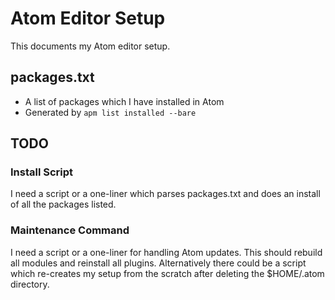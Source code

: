 # Atom Editor Setup

This documents my Atom editor setup.

## packages.txt

* A list of packages which I have installed in Atom
* Generated by `apm list installed --bare`

## TODO

### Install Script

I need a script or a one-liner which parses packages.txt and does an install of
all the packages listed.

### Maintenance Command

I need a script or a one-liner for handling Atom updates. This should rebuild
all modules and reinstall all plugins. Alternatively there could be a script
which re-creates my setup from the scratch after deleting the $HOME/.atom
directory.
